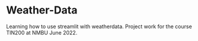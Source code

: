 # Weather-Data
Learning how to use streamlit with weatherdata.
Project work for the course TIN200 at NMBU June 2022. 
